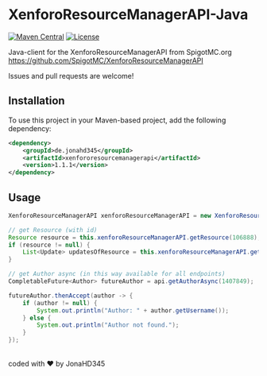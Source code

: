 # XenforoResourceManagerAPI-Java

[![Maven Central](https://img.shields.io/maven-central/v/de.jonahd345/xenfororesourcemanagerapi)](https://central.sonatype.com/artifact/de.jonahd345/xenfororesourcemanagerapi)
[![License](https://img.shields.io/github/license/JonaHD345/XenforoResourceManagerAPI-Java)](LICENSE)

Java-client for the XenforoResourceManagerAPI from SpigotMC.org https://github.com/SpigotMC/XenforoResourceManagerAPI

Issues and pull requests are welcome!

## Installation

To use this project in your Maven-based project, add the following dependency:

```xml
<dependency>
    <groupId>de.jonahd345</groupId>
    <artifactId>xenfororesourcemanagerapi</artifactId>
    <version>1.1.1</version>
</dependency>
```
## Usage

```java
XenforoResourceManagerAPI xenforoResourceManagerAPI = new XenforoResourceManagerAPI();

// get Resource (with id)
Resource resource = this.xenforoResourceManagerAPI.getResource(106888);
if (resource != null) {
    List<Update> updatesOfResource = this.xenforoResourceManagerAPI.getResourceUpdates(resource.getId());
}

// get Author async (in this way available for all endpoints)
CompletableFuture<Author> futureAuthor = api.getAuthorAsync(1407849);

futureAuthor.thenAccept(author -> {
    if (author != null) {
        System.out.println("Author: " + author.getUsername());
    } else {
        System.out.println("Author not found.");
    }
});
```

<br>
coded with ❤️ by JonaHD345
